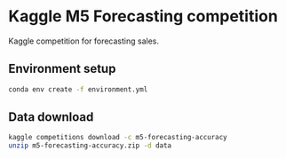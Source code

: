 # Kaggle M5 Forecasting competition

Kaggle competition for forecasting sales.

## Environment setup

```bash
conda env create -f environment.yml
```

## Data download

```bash
kaggle competitions download -c m5-forecasting-accuracy
unzip m5-forecasting-accuracy.zip -d data
```
